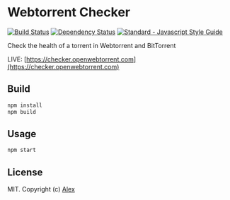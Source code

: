 # Webtorrent Checker

[![Build Status][webtorrent-checker-ti]][webtorrent-checker-tu]
[![Dependency Status][webtorrent-checker-di]][webtorrent-checker-du]
[![Standard - Javascript Style Guide][standard-image]][standard-url]

Check the health of a torrent in Webtorrent and BitTorrent

LIVE: [https://checker.openwebtorrent.com](https://checker.openwebtorrent.com)

## Build

```sh
npm install
npm build
```

## Usage

```sh
npm start
```

## License

MIT. Copyright (c) [Alex](http://github.com/alxhotel)

[webtorrent-checker-ti]: https://img.shields.io/travis/alxhotel/webtorrent-checker/master.svg
[webtorrent-checker-tu]: https://travis-ci.org/alxhotel/webtorrent-checker
[webtorrent-checker-di]: https://david-dm.org/alxhotel/webtorrent-checker.svg
[webtorrent-checker-du]: https://david-dm.org/alxhotel/webtorrent-checker
[standard-image]: https://img.shields.io/badge/code_style-standard-brightgreen.svg
[standard-url]: https://standardjs.com
